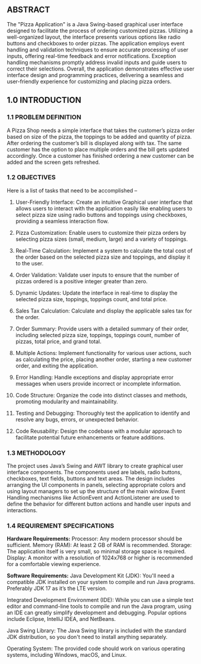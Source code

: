 
## ABSTRACT

The "Pizza Application" is a Java Swing-based graphical user interface designed to facilitate the process of ordering customized pizzas. Utilizing a well-organized layout, the interface presents various options like radio buttons and checkboxes to order pizzas. The application employs event handling and validation techniques to ensure accurate processing of user inputs, offering real-time feedback and error notifications. Exception handling mechanisms promptly address invalid inputs and guide users to correct their selections. Overall, the application demonstrates effective user interface design and programming practices, delivering a seamless and user-friendly experience for customizing and placing pizza orders.


## 1.0 INTRODUCTION

### 1.1 PROBLEM DEFINITION

A Pizza Shop needs a simple interface that takes the customer’s pizza order based on size of the pizza, the toppings to be added and quantity of pizza. After ordering the customer’s bill is displayed along with tax. The same customer has the option to place multiple orders and the bill gets updated accordingly. Once a customer has finished ordering a new customer can be added and the screen gets refreshed.

### 1.2 OBJECTIVES

Here is a list of tasks that need to be accomplished –

1. User-Friendly Interface: Create an intuitive Graphical user interface that allows users to interact with the application easily like enabling users to select pizza size using radio buttons and toppings using checkboxes, providing a seamless interaction flow.

2. Pizza Customization: Enable users to customize their pizza orders by selecting pizza sizes (small, medium, large) and a variety of toppings.

3. Real-Time Calculation: Implement a system to calculate the total cost of the order based on the selected pizza size and toppings, and display it to the user.

4. Order Validation: Validate user inputs to ensure that the number of pizzas ordered is a positive integer greater than zero.

5. Dynamic Updates: Update the interface in real-time to display the selected pizza size, toppings, toppings count, and total price.

6. Sales Tax Calculation: Calculate and display the applicable sales tax for the order.

7. Order Summary: Provide users with a detailed summary of their order, including selected pizza size, toppings, toppings count, number of pizzas, total price, and grand total.

8. Multiple Actions: Implement functionality for various user actions, such as calculating the price, placing another order, starting a new customer order, and exiting the application.

9. Error Handling: Handle exceptions and display appropriate error messages when users provide incorrect or incomplete information.

10. Code Structure: Organize the code into distinct classes and methods, promoting modularity and maintainability.

11. Testing and Debugging: Thoroughly test the application to identify and resolve any bugs, errors, or unexpected behavior.

12. Code Reusability: Design the codebase with a modular approach to facilitate potential future enhancements or feature additions.

### 1.3 METHODOLOGY

The project uses Java’s Swing and AWT library to create graphical user interface components. The components used are labels, radio buttons, checkboxes, text fields, buttons and text areas. The design includes arranging the UI components in panels, selecting appropriate colors and using layout managers to set up the structure of the main window. Event Handling mechanisms like ActionEvent and ActionListener are used to define the behavior for different button actions and handle user inputs and interactions.

### 1.4 REQUIREMENT SPECIFICATIONS

 **Hardware Requirements:**
Processor: Any modern processor should be sufficient.
Memory (RAM): At least 2 GB of RAM is recommended.
Storage: The application itself is very small, so minimal storage space is required.
Display: A monitor with a resolution of 1024x768 or higher is recommended for a comfortable viewing experience.

 **Software Requirements:**
Java Development Kit (JDK): You'll need a compatible JDK installed on your system to compile and run Java programs. Preferably JDK 17 as it’s the LTE version.

Integrated Development Environment (IDE): While you can use a simple text editor and command-line tools to compile and run the Java program, using an IDE can greatly simplify development and debugging. Popular options include Eclipse, IntelliJ IDEA, and NetBeans.

Java Swing Library: The Java Swing library is included with the standard JDK distribution, so you don't need to install anything separately.

Operating System: The provided code should work on various operating systems, including Windows, macOS, and Linux.


